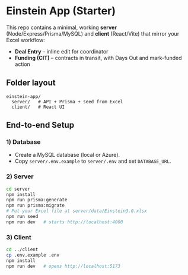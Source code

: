 # Einstein App (Starter)

This repo contains a minimal, working **server** (Node/Express/Prisma/MySQL) and **client** (React/Vite) that mirror your Excel workflow:

- **Deal Entry** – inline edit for coordinator
- **Funding (CIT)** – contracts in transit, with Days Out and mark-funded action

## Folder layout
```
einstein-app/
  server/   # API + Prisma + seed from Excel
  client/   # React UI
```

## End-to-end Setup

### 1) Database
- Create a MySQL database (local or Azure).
- Copy `server/.env.example` to `server/.env` and set `DATABASE_URL`.

### 2) Server
```bash
cd server
npm install
npm run prisma:generate
npm run prisma:migrate
# Put your Excel file at server/data/Einstein3.0.xlsx
npm run seed
npm run dev   # starts http://localhost:4000
```

### 3) Client
```bash
cd ../client
cp .env.example .env
npm install
npm run dev   # opens http://localhost:5173
```
